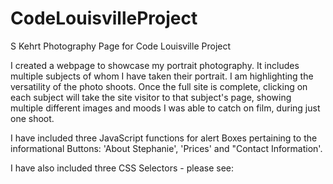 # CodeLouisvilleProject

S Kehrt Photography Page for Code Louisville Project

I created a webpage to showcase my portrait photography. 
It includes multiple subjects of whom I have taken their portrait.
I am highlighting the versatility of the photo shoots. 
Once the full site is complete, clicking on each subject will take the site visitor to that subject's page, showing multiple different images and moods I was able to catch on film, during just one shoot.

I have included three JavaScript functions for alert Boxes pertaining to the informational Buttons: 'About Stephanie', 'Prices' and "Contact Information'.

I have also included three CSS Selectors - please see: 
